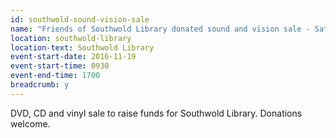 ```yaml
---
id: southwold-sound-vision-sale
name: "Friends of Southwold Library donated sound and vision sale - Saturday"
location: southwold-library
location-text: Southwold Library
event-start-date: 2016-11-19
event-start-time: 0930
event-end-time: 1700
breadcrumb: y
---
```


DVD, CD and vinyl sale to raise funds for Southwold Library.  Donations welcome.
